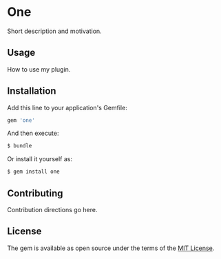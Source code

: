 # One
Short description and motivation.

## Usage
How to use my plugin.

## Installation
Add this line to your application's Gemfile:

```ruby
gem 'one'
```

And then execute:
```bash
$ bundle
```

Or install it yourself as:
```bash
$ gem install one
```

## Contributing
Contribution directions go here.

## License
The gem is available as open source under the terms of the [MIT License](https://opensource.org/licenses/MIT).

